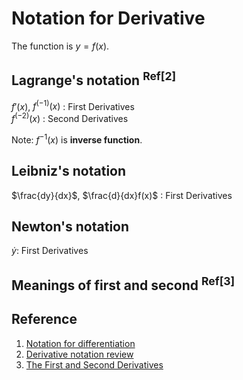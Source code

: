 # Notation for Derivative
The function is $`y=f(x)`$.

## Lagrange's notation <sup>Ref[2]</sup>
$`f'(x)`$, $`f^{(-1)}(x)`$ : First Derivatives <br>
$`f^{(-2)}(x)`$ : Second Derivatives

Note: $`f^{-1}(x)`$ is **inverse function**.

## Leibniz's notation
$`\frac{dy}{dx}`$, $`\frac{d}{dx}f(x)`$ : First Derivatives

## Newton's notation

$`\dot{y}`$: First Derivatives

## Meanings of first and second <sup>Ref[3]<sup>

## Reference
1. [Notation for differentiation](https://en.wikipedia.org/wiki/Notation_for_differentiation#Newton's_notation)
2. [Derivative notation review](https://www.khanacademy.org/math/ap-calculus-ab/ab-differentiation-1-new/ab-2-1/a/derivative-notation-review)
3. [The First and Second Derivatives](https://math.dartmouth.edu/opencalc2/cole/lecture8.pdf)
